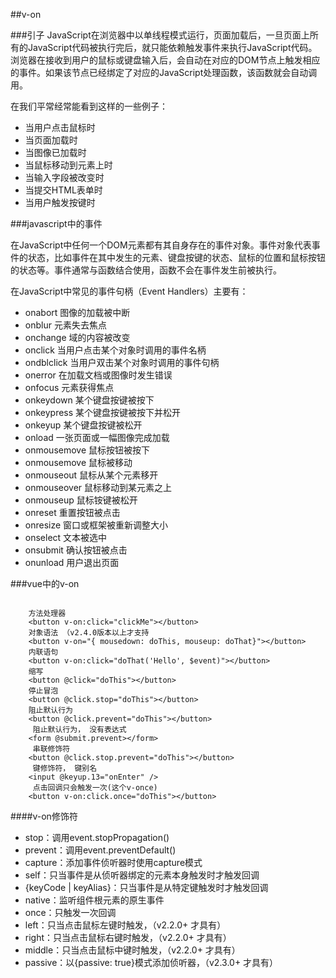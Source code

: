 ##v-on

###引子
JavaScript在浏览器中以单线程模式运行，页面加载后，一旦页面上所有的JavaScript代码被执行完后，就只能依赖触发事件来执行JavaScript代码。浏览器在接收到用户的鼠标或键盘输入后，会自动在对应的DOM节点上触发相应的事件。如果该节点已经绑定了对应的JavaScript处理函数，该函数就会自动调用。

在我们平常经常能看到这样的一些例子：

* 当用户点击鼠标时
* 当页面加载时
* 当图像已加载时
* 当鼠标移动到元素上时
* 当输入字段被改变时
* 当提交HTML表单时
* 当用户触发按键时


###javascript中的事件

在JavaScript中任何一个DOM元素都有其自身存在的事件对象。事件对象代表事件的状态，比如事件在其中发生的元素、键盘按键的状态、鼠标的位置和鼠标按钮的状态等。事件通常与函数结合使用，函数不会在事件发生前被执行。

在JavaScript中常见的事件句柄（Event Handlers）主要有：

* onabort	图像的加载被中断	
* onblur	元素失去焦点
* onchange	域的内容被改变	
* onclick	当用户点击某个对象时调用的事件名柄
* ondblclick	当用户双击某个对象时调用的事件句柄	
* onerror	在加载文档或图像时发生错误
* onfocus	元素获得焦点	
* onkeydown	某个键盘按键被按下
* onkeypress	某个键盘按键被按下并松开	
* onkeyup	某个键盘按键被松开
* onload	一张页面或一幅图像完成加载	
* onmousemove	鼠标按钮被按下
* onmousemove	鼠标被移动	
* onmouseout	鼠标从某个元素移开
* onmouseover	鼠标移动到某元素之上	
* onmouseup	鼠标铵键被松开
* onreset	重置按钮被点击	
* onresize	窗口或框架被重新调整大小
* onselect	文本被选中	
* onsubmit	确认按钮被点击
* onunload	用户退出页面	 	
 

###vue中的v-on
 
```

	方法处理器
	<button v-on:click="clickMe"></button> 
	对象语法 （v2.4.0版本以上才支持
	<button v-on="{ mousedown: doThis, mouseup: doThat}"></button> 
	内联语句
	<button v-on:click="doThat('Hello', $event)"></button> 
	缩写 
	<button @click="doThis"></button> 
	停止冒泡 
	<button @click.stop="doThis"></button> 
	阻止默认行为 
	<button @click.prevent="doThis"></button> 
	 阻止默认行为， 没有表达式 
	<form @submit.prevent></form> 
	 串联修饰符 
	<button @click.stop.prevent="doThis"></button> 
	 键修饰符， 键别名
	<input @keyup.13="onEnter" /> 
	 点击回调只会触发一次(这个v-once)
	<button v-on:click.once="doThis"></button>

```

####v-on修饰符

* stop：调用event.stopPropagation()
* prevent：调用event.preventDefault()
* capture：添加事件侦听器时使用capture模式
* self：只当事件是从侦听器绑定的元素本身触发时才触发回调
* {keyCode | keyAlias}：只当事件是从特定键触发时才触发回调
* native：监听组件根元素的原生事件
* once：只触发一次回调
* left：只当点击鼠标左键时触发，（v2.2.0+ 才具有）
* right：只当点击鼠标右键时触发，（v2.2.0+ 才具有）
* middle：只当点击鼠标中键时触发，（v2.2.0+ 才具有）
* passive：以{passive: true}模式添加侦听器，（v2.3.0+ 才具有）


